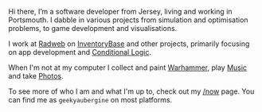 Hi there, I’m a software developer from Jersey, living and working in Portsmouth. I dabble in various projects from simulation and optimisation problems, to game development and visualisations.

I work at [Radweb](https://radweb.co.uk) on [InventoryBase](https://inventorybase.co.uk) and other projects, primarily focusing on app development and [Conditional Logic](https://support.inventorybase.com/en/articles/5813900-conditional-logic).

When I'm not at my computer I collect and paint [Warhammer](/tags/warhammer), play [Music](/tags/musician) and take [Photos](/albums).

To see more of who I am and what I'm up to, check out my [/now](/now) page. You can find me as `geekyaubergine` on most platforms.